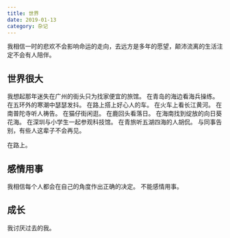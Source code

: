 ```yaml
---
title: 世界
date: 2019-01-13
category: 杂记
---
```


我相信一时的悲欢不会影响命运的走向，去远方是多年的愿望，颠沛流离的生活注定不会有人陪伴。

## 世界很大

我想起那年迷失在广州的街头只为找家便宜的旅馆。
在青岛的海边看海兵操练。
在五环外的寒潮中瑟瑟发抖。
在路上搭上好心人的车。
在火车上看长江黄河。
在南普陀寺听人祷告。
在猫仔街闲逛。
在鹿回头看落日。
在海南找到绽放的向日葵花海。
在深圳与小学生一起参观科技馆。
在青旅听五湖四海的人胡侃。
与同事告别，有些人这辈子不会再见。

在路上。

## 感情用事

我相信每个人都会在自己的角度作出正确的决定。
不能感情用事。

## 成长

我讨厌过去的我。